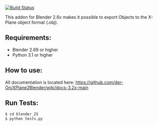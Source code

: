[![Build Status](https://travis-ci.org/der-On/XPlane2Blender.svg?branch=v3-3)](https://travis-ci.org/der-On/XPlane2Blender)

This addon for Blender 2.6x makes it possible to export Objects to the X-Plane object format (.obj).


Requirements:
-------------

- Blender 2.69 or higher
- Python 3.1 or higher


How to use:
-----------

All documentation is located here: https://github.com/der-On/XPlane2Blender/wiki/docs-3.2x-main


Run Tests:
----------

```bash
$ cd blender_25
$ python tests.py
```
